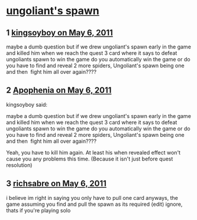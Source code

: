 # [ungoliant&#039;s spawn](https://community.fantasyflightgames.com/topic/46371-ungoliants-spawn/)

## 1 [kingsoyboy on May 6, 2011](https://community.fantasyflightgames.com/topic/46371-ungoliants-spawn/?do=findComment&comment=464295)

maybe a dumb question but if we drew ungoliant's spawn early in the game and killed him when we reach the quest 3 card where it says to defeat ungoliants spawn to win the game do you automatically win the game or do you have to find and reveal 2 more spiders, Ungoliant's spawn being one and then  fight him all over again????

## 2 [Apophenia on May 6, 2011](https://community.fantasyflightgames.com/topic/46371-ungoliants-spawn/?do=findComment&comment=464313)

kingsoyboy said:

maybe a dumb question but if we drew ungoliant's spawn early in the game and killed him when we reach the quest 3 card where it says to defeat ungoliants spawn to win the game do you automatically win the game or do you have to find and reveal 2 more spiders, Ungoliant's spawn being one and then  fight him all over again????



Yeah, you have to kill him again. At least his when revealed effect won't cause you any problems this time. (Because it isn't just before quest resolution)

## 3 [richsabre on May 6, 2011](https://community.fantasyflightgames.com/topic/46371-ungoliants-spawn/?do=findComment&comment=464367)

i believe im right in saying you only have to pull one card anyways, the game assuming you find and pull the spawn as its required (edit) ignore, thats if you're playing solo

